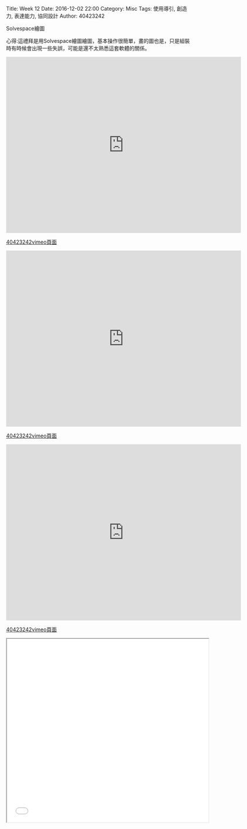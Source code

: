 Title: Week 12
Date: 2016-12-02 22:00
Category: Misc
Tags: 使用導引, 創造力, 表達能力, 協同設計
Author: 40423242


<p>Solvespace繪圖<p>

<p>心得:這禮拜是用Solvespace繪圖繪圖，基本操作很簡單，畫的圖也是，只是組裝時有時候會出現一些失誤，可能是還不太熟悉這套軟體的關係。<p>

<iframe src="https://player.vimeo.com/video/198449757" width="640" height="480" frameborder="0" webkitallowfullscreen mozallowfullscreen allowfullscreen></iframe>
<p><a href="https://vimeo.com/user60353473">40423242vimeo頁面</a></p>
<iframe src="https://player.vimeo.com/video/198449761" width="640" height="480" frameborder="0" webkitallowfullscreen mozallowfullscreen allowfullscreen></iframe>
<p><a href="https://vimeo.com/user60353473">40423242vimeo頁面</a></p>
<iframe src="https://player.vimeo.com/video/198449745" width="640" height="480" frameborder="0" webkitallowfullscreen mozallowfullscreen allowfullscreen></iframe>
<p><a href="https://vimeo.com/user60353473">40423242vimeo頁面</a></p>
<iframe src="./../data/W12.html" width="550"  height="500"/></iframe>






